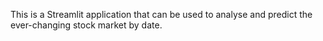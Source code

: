 This is a Streamlit application that can be used to analyse and predict the ever-changing stock market by date.
